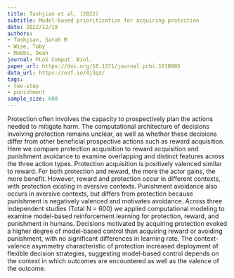 ```yaml
---
title: Tashjian et al. (2022)
subtitle: Model-based prioritization for acquiring protection
date: 2022/12/19
authors:
- Tashjian, Sarah M
- Wise, Toby
- Mobbs, Dean
journal: PLoS Comput. Biol.
paper_url: https://doi.org/10.1371/journal.pcbi.1010805
data_url: https://osf.io/4j3qz/
tags:
- two-step
- punishment
sample_size: 600
---
```


Protection often involves the capacity to prospectively plan the actions needed to mitigate harm. The computational architecture of decisions involving protection remains unclear, as well as whether these decisions differ from other beneficial prospective actions such as reward acquisition. Here we compare protection acquisition to reward acquisition and punishment avoidance to examine overlapping and distinct features across the three action types. Protection acquisition is positively valenced similar to reward. For both protection and reward, the more the actor gains, the more benefit. However, reward and protection occur in different contexts, with protection existing in aversive contexts. Punishment avoidance also occurs in aversive contexts, but differs from protection because punishment is negatively valenced and motivates avoidance. Across three independent studies (Total N = 600) we applied computational modeling to examine model-based reinforcement learning for protection, reward, and punishment in humans. Decisions motivated by acquiring protection evoked a higher degree of model-based control than acquiring reward or avoiding punishment, with no significant differences in learning rate. The context-valence asymmetry characteristic of protection increased deployment of flexible decision strategies, suggesting model-based control depends on the context in which outcomes are encountered as well as the valence of the outcome.
